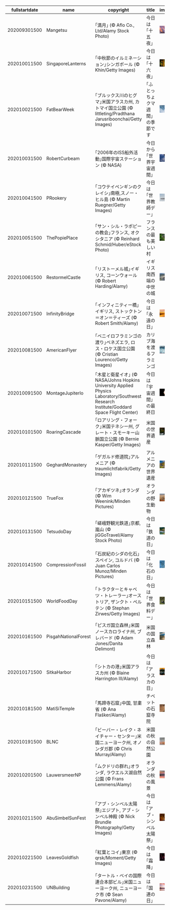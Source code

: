 |fullstartdate|name|copyright|title|image|
|--|--|--|--|--|
202009301500|Mangetsu|｢満月｣ (© Aflo Co., Ltd/Alamy Stock Photo)|今日は｢十五夜｣|![](/ja-JP/2020/10/202009301500Mangetsu.jpg)|
202010011500|SingaporeLanterns|｢中秋節のイルミネーション｣シンガポール (© Khin/Getty Images)|今日は｢十六夜｣|![](/ja-JP/2020/10/202010011500SingaporeLanterns.jpg)|
202010021500|FatBearWeek|｢ブルックス川のヒグマ｣米国アラスカ州, カトマイ国立公園 (© littleting/Pradthana Jarusriboonchai/Getty Images)|｢ふとっちょクマ週間｣の季節です|![](/ja-JP/2020/10/202010021500FatBearWeek.jpg)|
202010031500|RobertCurbeam|｢2006年のISS船外活動｣国際宇宙ステーション (© NASA)|今日から｢世界宇宙週間｣|![](/ja-JP/2020/10/202010031500RobertCurbeam.jpg)|
202010041500|PRookery|｢コウテイペンギンのクレイシ｣南極,スノー・ヒル島 (© Martin Ruegner/Getty Images)|今日は｢世界教師デー｣|![](/ja-JP/2020/10/202010041500PRookery.jpg)|
202010051500|ThePopiePlace|｢サン・シル・ラポピーの教会｣フランス, オクシタニア (© Reinhard Schmid/Huber/eStock Photo)|フランスの最も美しい村|![](/ja-JP/2020/10/202010051500ThePopiePlace.jpg)|
202010061500|RestormelCastle|｢リストーメル城｣イギリス, コーンウォール (© Robert Harding/Alamy)|イギリス南西端の中世の城|![](/ja-JP/2020/10/202010061500RestormelCastle.jpg)|
202010071500|InfinityBridge|｢インフィニティー橋｣イギリス, ストックトン＝オン＝ティーズ (© Robert Smith/Alamy)|今日は｢永遠の日｣|![](/ja-JP/2020/10/202010071500InfinityBridge.jpg)|
202010081500|AmericanFlyer|｢ベニイロフラミンゴの渡り｣ベネズエラ, ロス・ロケス国立公園 (© Cristian Lourenco/Getty Images)|カリブ海を渡るフラミンゴ|![](/ja-JP/2020/10/202010081500AmericanFlyer.jpg)|
202010091500|MontageJupiterIo|｢木星と衛星イオ｣ (© NASA/Johns Hopkins University Applied Physics Laboratory/Southwest Research Institute/Goddard Space Flight Center)|今日は｢宇宙週間｣の最終日|![](/ja-JP/2020/10/202010091500MontageJupiterIo.jpg)|
202010101500|RoaringCascade|｢ロアリング・フォーク｣米国テネシー州, グレート・スモーキー山脈国立公園 (© Bernie Kasper/Getty Images)|米国の世界遺産|![](/ja-JP/2020/10/202010101500RoaringCascade.jpg)|
202010111500|GeghardMonastery|｢ゲガルド修道院｣アルメニア (© traumlichtfabrik/Getty Images)|アルメニアの世界遺産|![](/ja-JP/2020/10/202010111500GeghardMonastery.jpg)|
202010121500|TrueFox|｢アカギツネ｣オランダ (© Wim Weenink/Minden Pictures)|オランダの野生動物|![](/ja-JP/2020/10/202010121500TrueFox.jpg)|
202010131500|TetsudoDay|｢嵯峨野観光鉄道｣京都, 嵐山 (© jiGGoTravel/Alamy Stock Photo)|今日は｢鉄道の日｣|![](/ja-JP/2020/10/202010131500TetsudoDay.jpg)|
202010141500|CompressionFossil|｢石炭紀のシダの化石｣スペイン, コルドバ (© Juan Carlos Munoz/Minden Pictures)|今日は｢化石の日｣|![](/ja-JP/2020/10/202010141500CompressionFossil.jpg)|
202010151500|WorldFoodDay|｢トラクターとキャベツ・トレーラー｣オーストリア, ザンクト・ペルテン (© Stephan Zirwes/Getty Images)|今日は｢世界食料デー｣|![](/ja-JP/2020/10/202010151500WorldFoodDay.jpg)|
202010161500|PisgahNationalForest|｢ピスガ国立森林｣米国ノースカロライナ州, ブレバード (© Adam Jones/Danita Delimont)|米国の国立森林|![](/ja-JP/2020/10/202010161500PisgahNationalForest.jpg)|
202010171500|SitkaHarbor|｢シトカの港｣米国アラスカ州 (© Blaine Harrington III/Alamy)|今日は｢アラスカの日｣|![](/ja-JP/2020/10/202010171500SitkaHarbor.jpg)|
202010181500|MatiSiTemple|｢馬蹄寺石窟｣中国, 甘粛省 (© Ana Flašker/Alamy)|チベットの石窟寺院|![](/ja-JP/2020/10/202010181500MatiSiTemple.jpg)|
202010191500|BLNC|｢ビーバー・レイク・ネイチャー・センター｣米国ニューヨーク州, オノンダガ郡 (© Chris Murray/Alamy)|米国の秋の自然公園|![](/ja-JP/2020/10/202010191500BLNC.jpg)|
202010201500|LauwersmeerNP|｢ムクドリの群れ｣オランダ, ラウエルス湖自然公園 (© Frans Lemmens/Alamy)|オランダの秋の風景|![](/ja-JP/2020/10/202010201500LauwersmeerNP.jpg)|
202010211500|AbuSimbelSunFest|｢アブ・シンベル太陽祭｣エジプト, アブ・シンベル神殿 (© Nick Brundle Photography/Getty Images)|今日は｢アブ・シンベル太陽祭｣|![](/ja-JP/2020/10/202010211500AbuSimbelSunFest.jpg)|
202010221500|LeavesGoldfish|｢紅葉とコイ｣東京 (© qrsk/Moment/Getty Images)|今日は｢霜降｣|![](/ja-JP/2020/10/202010221500LeavesGoldfish.jpg)|
202010231500|UNBuilding|｢タートル・ベイの国際連合本部ビル｣米国ニューヨーク州, ニューヨーク市 (© Sean Pavone/Alamy)|今日は｢国連の日｣|![](/ja-JP/2020/10/202010231500UNBuilding.jpg)|
